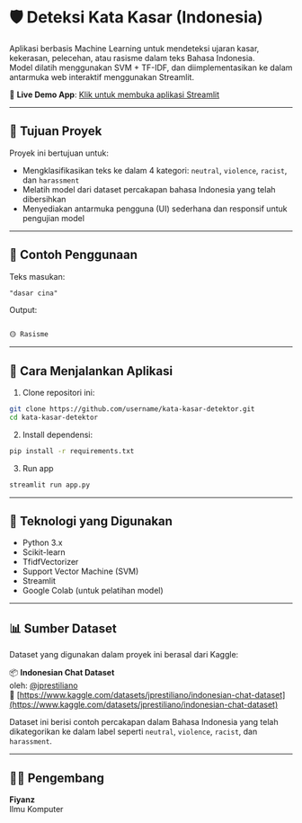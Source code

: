 # 🛡️ Deteksi Kata Kasar (Indonesia)

Aplikasi berbasis Machine Learning untuk mendeteksi ujaran kasar, kekerasan, pelecehan, atau rasisme dalam teks Bahasa Indonesia.  
Model dilatih menggunakan SVM + TF-IDF, dan diimplementasikan ke dalam antarmuka web interaktif menggunakan Streamlit.

🔗 **Live Demo App**: [Klik untuk membuka aplikasi Streamlit](https://kata-kasar-detektor.streamlit.app)

---

## 🎯 Tujuan Proyek

Proyek ini bertujuan untuk:
- Mengklasifikasikan teks ke dalam 4 kategori: `neutral`, `violence`, `racist`, dan `harassment`
- Melatih model dari dataset percakapan bahasa Indonesia yang telah dibersihkan
- Menyediakan antarmuka pengguna (UI) sederhana dan responsif untuk pengujian model

---


## 🧪 Contoh Penggunaan

Teks masukan:

```txt
"dasar cina"
```
Output:
```txt

🟡 Rasisme
```

---

## 🚀 Cara Menjalankan Aplikasi

1. Clone repositori ini:
```bash
git clone https://github.com/username/kata-kasar-detektor.git
cd kata-kasar-detektor
```
2. Install dependensi:
```bash
pip install -r requirements.txt
```
3. Run app
```bash
streamlit run app.py
```

---

## 🧠 Teknologi yang Digunakan

- Python 3.x
- Scikit-learn
- TfidfVectorizer
- Support Vector Machine (SVM)
- Streamlit
- Google Colab (untuk pelatihan model)

---

## 📊 Sumber Dataset

Dataset yang digunakan dalam proyek ini berasal dari Kaggle:

📦 **Indonesian Chat Dataset**  
oleh: [@jprestiliano](https://www.kaggle.com/jprestiliano)  
🔗 [https://www.kaggle.com/datasets/jprestiliano/indonesian-chat-dataset](https://www.kaggle.com/datasets/jprestiliano/indonesian-chat-dataset)

Dataset ini berisi contoh percakapan dalam Bahasa Indonesia yang telah dikategorikan ke dalam label seperti `neutral`, `violence`, `racist`, dan `harassment`.


---

## 👨‍💻 Pengembang

**Fiyanz**  
Ilmu Komputer  



